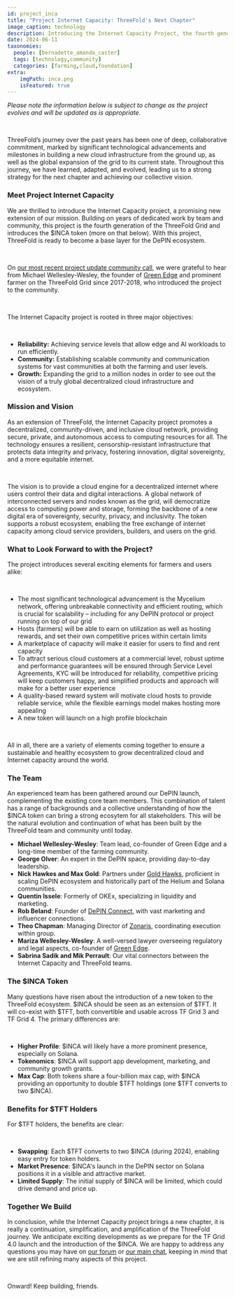```yaml
---
id: project_inca
title: "Project Internet Capacity: ThreeFold's Next Chapter"
image_caption: technology
description: Introducing the Internet Capacity Project, the fourth generation of ThreeFold's Grid, and our exciting entry into the DePIN ecosystem.
date: 2024-06-11
taxonomies:
  people: [bernadette_amanda_caster]
  tags: [technology,community]
  categories: [farming,cloud,foundation]
extra:
    imgPath: inca.png
    isFeatured: true
---
```


*Please note the information below is subject to change as the project evolves and will be updated as is appropriate.*

<br>

ThreeFold’s journey over the past years has been one of deep, collaborative commitment, marked by significant technological advancements and milestones in building a new cloud infrastructure from the ground up, as well as the global expansion of the grid to its current state. Throughout this journey, we have learned, adapted, and evolved, leading us to a strong strategy for the next chapter and achieving our collective vision.

### **Meet Project Internet Capacity**

We are thrilled to introduce the Internet Capacity project, a promising new extension of our mission. Building on years of dedicated work by team and community, this project is the fourth generation of the ThreeFold Grid and introduces the $INCA token (more on that below). With this project, ThreeFold is ready to become a base layer for the DePIN ecosystem.

<br/>

On [our most recent project update community call](https://youtu.be/tXELhKk9RYg?si=fyz4K7gFQ1yD1PLS), we were grateful to hear from Michael Wellesley-Wesley, the founder of [Green Edge](https://green-edge.net/en) and prominent farmer on the ThreeFold Grid since 2017-2018, who introduced the project to the community.

<br/>

The Internet Capacity project is rooted in three major objectives:

<br/>

- **Reliability:** Achieving service levels that allow edge and AI workloads to run efficiently.
- **Community:** Establishing scalable community and communication systems for vast communities at both the farming and user levels.
- **Growth:** Expanding the grid to a million nodes in order to see out the vision of a truly global decentralized cloud infrastructure and ecosystem. 

### **Mission and Vision**

As an extension of ThreeFold, the Internet Capacity project promotes a decentralized, community-driven, and inclusive cloud network, providing secure, private, and autonomous access to computing resources for all. The technology ensures a resilient, censorship-resistant infrastructure that protects data integrity and privacy, fostering innovation, digital sovereignty, and a more equitable internet.

<br/>

The vision is to provide a cloud engine for a decentralized internet where users control their data and digital interactions. A global network of interconnected servers and nodes known as the grid, will democratize access to computing power and storage, forming the backbone of a new digital era of sovereignty, security, privacy, and inclusivity. The token supports a robust ecosystem, enabling the free exchange of internet capacity among cloud service providers, builders, and users on the grid.

### **What to Look Forward to with the Project?**

The project introduces several exciting elements for farmers and users alike:

<br/>

- The most significant technological advancement is the Mycelium network, offering unbreakable connectivity and efficient routing, which is crucial for scalability – including for any DePIN protocol or project running on top of our grid
- Hosts (farmers) will be able to earn on utilization as well as hosting rewards, and set their own competitive prices within certain limits
- A marketplace of capacity will make it easier for users to find and rent capacity
- To attract serious cloud customers at a commercial level, robust uptime and performance guarantees will be ensured through Service Level Agreements, KYC will be introduced for reliability, competitive pricing will keep customers happy, and simplified products and approach will make for a better user experience
- A quality-based reward system will motivate cloud hosts to provide reliable service, while the flexible earnings model makes hosting more appealing
- A new token will launch on a high profile blockchain

<br/>

All in all, there are a variety of elements coming together to ensure a sustainable and healthy ecosystem to grow decentralized cloud and Internet capacity around the world.

### **The Team**

An experienced team has been gathered around our DePIN launch, complementing the existing core team members. This combination of talent has a range of backgrounds and a collective understanding of how the $INCA token can bring a strong ecosytem for all stakeholders. This will be the natural evolution and continuation of what has been built by the ThreeFold team and community until today.

- **Michael Wellesley-Wesley**: Team lead, co-founder of Green Edge and a long-time member of the farming community.
- **George Olver**: An expert in the DePIN space, providing day-to-day leadership.
- **Nick Hawkes and Max Gold**: Partners under [Gold Hawks](https://goldandhawks.com/), proficient in scaling DePIN ecosystem and historically part of the Helium and Solana communities.
- **Quentin Issele**: Formerly of OKEx, specializing in liquidity and marketing.
- **Rob Beland**: Founder of [DePIN Connect](https://www.depinconnect.com/), with vast marketing and influencer connections.
- **Theo Chapman**: Managing Director of [Zonaris](https://zonaris.io), coordinating execution within group.
- **Mariza Wellesley-Wesley**: A well-versed lawyer overseeing regulatory and legal aspects, co-founder of [Green Edge](https://green-edge.net/en).
- **Sabrina Sadik and Mik Perrault**: Our vital connectors between the Internet Capacity and ThreeFold teams.

### **The $INCA Token**

Many questions have risen about the introduction of a new token to the ThreeFold ecosystem. $INCA should be seen as an extension of $TFT. It will co-exist with $TFT, both convertible and usable across TF Grid 3 and TF Grid 4. The primary differences are:

<br/>

- **Higher Profile**: $INCA will likely have a more prominent presence, especially on Solana.
- **Tokenomics**: $INCA will support app development, marketing, and community growth grants.
- **Max Cap**: Both tokens share a four-billion max cap, with $INCA providing an opportunity to double $TFT holdings (one $TFT converts to two $INCA).

### **Benefits for $TFT Holders**

For $TFT holders, the benefits are clear:

<br/>

- **Swapping**: Each $TFT converts to two $INCA (during 2024), enabling easy entry for token holders.
- **Market Presence**: $INCA's launch in the DePIN sector on Solana positions it in a visible and attractive market.
- **Limited Supply**: The initial supply of $INCA will be limited, which could drive demand and price up.

### **Together We Build**

In conclusion, while the Internet Capacity project brings a new chapter, it is really a continuation, simplification, and amplification of the ThreeFold journey. We anticipate exciting developments as we prepare for the TF Grid 4.0 launch and the introduction of the $INCA. We are happy to address any questions you may have on [our forum](https://forum.threefold.io) or [our main chat](https://t.me/threefold), keeping in mind that we are still refining many aspects of this project.

<br/>

Onward! Keep building, friends.